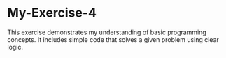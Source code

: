 # My-Exercise-4
This exercise demonstrates my understanding of basic programming concepts. It includes simple code that solves a given problem using clear logic.
